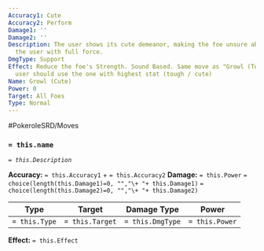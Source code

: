 ```yaml
---
Accuracy1: Cute
Accuracy2: Perform
Damage1: ''
Damage2: ''
Description: The user shows its cute demeanor, making the foe unsure about attacking
  the user with full force.
DmgType: Support
Effect: Reduce the foe's Strength. Sound Based. Same move as "Growl (Tough)", the
  user should use the one with highest stat (tough / cute)
Name: Growl (Cute)
Power: 0
Target: All Foes
Type: Normal
---
```


#PokeroleSRD/Moves

### `= this.name` 
*`= this.Description`*

**Accuracy:** `= this.Accuracy1` + `= this.Accuracy2`
**Damage:** `= this.Power` `= choice(length(this.Damage1)=0, "","\+ "+ this.Damage1)` `= choice(length(this.Damage2)=0, "","\+ "+ this.Damage2)`

| Type          | Target          | Damage Type          | Power          |
| ------------- | --------------- | ---------------- | -------------- |
| `= this.Type` | `= this.Target` | `= this.DmgType` | `= this.Power` | 

**Effect:** `= this.Effect`